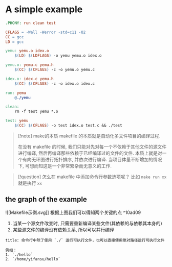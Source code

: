 # A simple example
```makefile
.PHONY: run clean test

CFLAGS = -Wall -Werror -std=c11 -O2
CC = gcc
LD = gcc

yemu: yemu.o idex.o
	$(LD) $(LDFLAGS) -o yemu yemu.o idex.o

yemu.o: yemu.c yemu.h
	$(CC) $(CFLAGS) -c -o yemu.o yemu.c

idex.o: idex.c yemu.h
	$(CC) $(CFLAGS) -c -o idex.o idex.c

run: yemu
	@./yemu

clean:
	rm -f test yemu *.o

test: yemu
	$(CC) $(CFLAGS) -o test idex.o test.c && ./test
```

>[!note] make的本质
>makefile 的本质就是自动化多文件项目的编译过程.
>
>在没有 makefile 的时候, 我们只能对先对每一个不依赖于其他文件的源文件进行编译, 然后再编译那些依赖于已经编译过的文件的文件. 本质上就是对一个有向无环图进行拓扑排序, 并依次进行编译. 当项目体量不断增加的情况下, 可想而知这是一个非常繁杂而无意义的工作.

>[!question] 怎么在 makefile 中添加命令行参数选项呢？
> 比如 `make run xx` 就是执行 `xx`

## the graph of the example

![[Makefile示例.svg]]
根据上图我们可以得知两个关键的点 ^10ad09
1. 当某一个源文件改变时, 只需要重新编译某些文件(其依赖的与依赖其本身的)
2. 某些源文件的编译没有依赖关系, 所以可以并行编译


```ad-note
title: 命令行中除了使用 `./` 运行可执行文件，也可以直接使用绝对路径运行可执行文件

例如：
1. `./hello`
2. `/home/yifansu/hello`
```